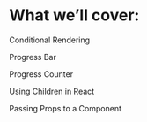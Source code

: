 # What we’ll cover:

Conditional Rendering

Progress Bar

Progress Counter

Using Children in React

Passing Props to a Component